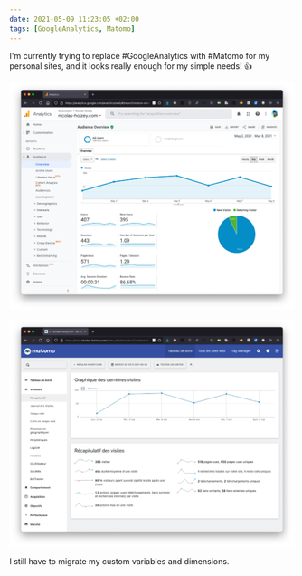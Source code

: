 ```yaml
---
date: 2021-05-09 11:23:05 +02:00
tags: [GoogleAnalytics, Matomo]
---
```


I'm currently trying to replace #GoogleAnalytics with #Matomo for my personal sites, and it looks really enough for my simple needs! 👍

![My statistics in Google Analytics.](google-analytics.png)

![My statistics in Matomo.](matomo.png)

I still have to migrate my custom variables and dimensions.

